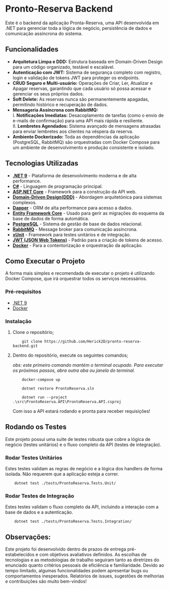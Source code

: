 # Pronto-Reserva Backend

Este é o backend da aplicação Pronta-Reserva, uma API desenvolvida em .NET para gerenciar toda a lógica de negócio, persistência de dados e comunicação assíncrona do sistema.

## Funcionalidades

- **Arquitetura Limpa e DDD:** Estrutura baseada em Domain-Driven Design para um código organizado, testável e escalável.  
- **Autenticação com JWT:** Sistema de segurança completo com registro, login e validação de tokens JWT para proteger os endpoints.  
- **CRUD Seguro e Multi-usuário:** Operações de Criar, Ler, Atualizar e Apagar reservas, garantindo que cada usuário só possa acessar e gerenciar os seus próprios dados.  
- **Soft Delete:** As reservas nunca são permanentemente apagadas, permitindo histórico e recuperação de dados.  
- **Mensageria Assíncrona com RabbitMQ:**  
  I. **Notificações Imediatas:** Desacoplamento de tarefas (como o envio de e-mails de confirmação) para uma API mais rápida e resiliente.  
  II. **Lembretes Agendados:** Sistema avançado de mensagens atrasadas para enviar lembretes aos clientes na véspera da reserva.  
- **Ambiente Dockerizado:** Toda as dependências da aplicação (PostgreSQL, RabbitMQ) são orquestradas com Docker Compose para um ambiente de desenvolvimento e produção consistente e isolado.

## Tecnologias Utilizadas

- **[.NET 9](https://dotnet.microsoft.com/en-us/download/dotnet/9.0)** - Plataforma de desenvolvimento moderna e de alta performance.
- **[C#](https://dotnet.microsoft.com/en-us/download/dotnet/9.0)** - Linguagem de programação principal.
- **[ASP.NET Core](https://dotnet.microsoft.com/en-us/apps/aspnet)** - Framework para a construção da API web.
- **[Domain-Driven Design(DDD)](https://learn.microsoft.com/en-us/dotnet/architecture/microservices/microservice-ddd-cqrs-patterns/ddd-oriented-microservice)** - Abordagem arquitetónica para sistemas complexos.
- **[Dapper](https://www.learndapper.com/)** - ORM de alta performance para acesso a dados.
- **[Entity Framework Core](https://learn.microsoft.com/pt-br/ef/core/)** - Usado para gerir as migrações do esquema da base de dados de forma automática.
- **[PostgreSQL](https://www.postgresql.org/)** - Sistema de gestão de base de dados relacional.
- **[RabbitMQ](https://www.rabbitmq.com/tutorials)** - Message broker para comunicação assíncrona.
- **[xUnit](https://xunit.net/?tabs=cs)** - Framework para testes unitários e de integração.
- **[JWT (JSON Web Tokens)](https://www.jwt.io/introduction)** - Padrão para a criação de tokens de acesso.
- **[Docker](https://www.docker.com/)** - Para a contentorização e orquestração da aplicação.

## Como Executar o Projeto

A forma mais simples e recomendada de executar o projeto é utilizando Docker Compose, que irá orquestrar todos os serviços necessários.

### Pré-requisitos

- [.NET 9](https://dotnet.microsoft.com/en-us/download/dotnet/9.0)
- [Docker](https://www.docker.com/)

### Instalação

1. Clone o repositório;
    ```
        git clone https://github.com/Herick2D/pronto-reserva-backend.git
    ```

2. Dentro do repositório, execute os seguintes comandos;

   _obs: este primeiro comando mantém o terminal ocupado. Para executar os próximos passos, abra outra aba ou janela do terminal._
    ```
        docker-compose up
    ```
    
    ```
        dotnet restore ProntoReserva.sln
    ```
    ```
        dotnet run --project .\src\ProntoReserva.API\ProntoReserva.API.csproj
    ```
    Com isso a API estará rodando e pronta para receber requisições!

## Rodando os Testes

Este projeto possui uma suite de testes robusta que cobre a lógica de negócio (testes unitários) e o fluxo completo da API (testes de integração).

### Rodar Testes Unitários

Estes testes validam as regras de negócio e a lógica dos handlers de forma isolada. Não requerem que a aplicação esteja a correr.

```
    dotnet test ./tests/ProntoReserva.Tests.Unit/
```

### Rodar Testes de Integração

Estes testes validam o fluxo completo da API, incluindo a interação com a base de dados e a autenticação.

```
    dotnet test ./tests/ProntoReserva.Tests.Integration/
```

## Observações:
Este projeto foi desenvolvido dentro de prazos de entrega pré-estabelecidos e com objetivos avaliativos definidos. As escolhas de tecnologias e as metodologias de trabalho seguiram tanto as diretrizes do enunciado quanto critérios pessoais de eficiência e familiaridade.
Devido ao tempo limitado, algumas funcionalidades podem apresentar bugs ou comportamentos inesperados. Relatórios de issues, sugestões de melhorias e contribuições são muito bem-vindos!
